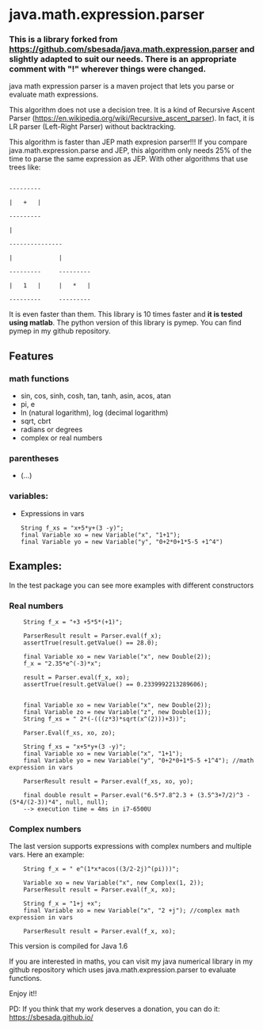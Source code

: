 # java.math.expression.parser

### This is a library forked from https://github.com/sbesada/java.math.expression.parser and slightly adapted to suit our needs. There is an appropriate comment  with "!" wherever things were changed.

java math expression parser is a maven project that lets you parse or evaluate math expressions.

This algorithm does not use a decision tree. It is a kind of Recursive Ascent Parser (https://en.wikipedia.org/wiki/Recursive_ascent_parser). In fact, it is LR parser (Left-Right Parser) without backtracking.

This algorithm is faster than JEP math expresion parser!!! If you compare java.math.expression.parse and JEP, this algorithm only needs 25% of the time to parse the same expression as JEP. With other algorithms that use trees like:

                                                                                       ---------
                                                                                       |   +   |
                                                                                       ---------
                                                                                           |
                                                                                    ---------------
                                                                                    |             |
                                                                                ---------     ---------
                                                                                |   1   |     |   *   |
                                                                                ---------     ---------

It is even faster than them. This library is 10 times faster and **it is tested using matlab**. The python version of this library is pymep. You can find pymep in my github repository.

## Features

### math functions

-   sin, cos, sinh, cosh, tan, tanh, asin, acos, atan
-   pi, e
-   ln (natural logarithm), log (decimal logarithm)
-   sqrt, cbrt
-   radians or degrees
-   complex or real numbers

### parentheses

-   (...)

### variables:

-   Expressions in vars

        String f_xs = "x+5*y+(3 -y)";
        final Variable xo = new Variable("x", "1+1");
        final Variable yo = new Variable("y", "0+2*0+1*5-5 +1^4")

## Examples:

In the test package you can see more examples with different constructors

### Real numbers

        String f_x = "+3 +5*5*(+1)";

        ParserResult result = Parser.eval(f_x);
        assertTrue(result.getValue() == 28.0);

        final Variable xo = new Variable("x", new Double(2));
        f_x = "2.35*e^(-3)*x";

        result = Parser.eval(f_x, xo);
        assertTrue(result.getValue() == 0.2339992213289606);


        final Variable xo = new Variable("x", new Double(2));
        final Variable zo = new Variable("z", new Double(1));
        String f_xs = " 2*(-(((z*3)*sqrt(x^(2)))+3))";

        Parser.Eval(f_xs, xo, zo);

        String f_xs = "x+5*y+(3 -y)";
        final Variable xo = new Variable("x", "1+1");
        final Variable yo = new Variable("y", "0+2*0+1*5-5 +1^4"); //math expression in vars

        ParserResult result = Parser.eval(f_xs, xo, yo);

        final double result = Parser.eval("6.5*7.8^2.3 + (3.5^3+7/2)^3 -(5*4/(2-3))*4", null, null);
        --> execution time = 4ms in i7-6500U

### Complex numbers

The last version supports expressions with complex numbers and multiple vars. Here an example:

        String f_x = " e^(1*x*acos((3/2-2j)^(pi)))";

        Variable xo = new Variable("x", new Complex(1, 2));
        ParserResult result = Parser.eval(f_x, xo);

        String f_x = "1+j +x";
        final Variable xo = new Variable("x", "2 +j"); //complex math expression in vars

        ParserResult result = Parser.eval(f_x, xo);

This version is compiled for Java 1.6

If you are interested in maths, you can visit my java numerical library in my github repository which uses java.math.expression.parser to evaluate functions.

Enjoy it!!

PD: If you think that my work deserves a donation, you can do it: https://sbesada.github.io/
